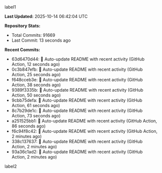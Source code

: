 
label1 
<!-- ACTIVITY_START -->
**Last Updated:** 2025-10-14 06:42:04 UTC

**Repository Stats:**
- Total Commits: 91669
- Last Commit: 13 seconds ago

**Recent Commits:**
- 63d6470d44: 🤖 Auto-update README with recent activity (GitHub Action, 12 seconds ago)
- 0c3b847efb: 🤖 Auto-update README with recent activity (GitHub Action, 25 seconds ago)
- f648cceb3e: 🤖 Auto-update README with recent activity (GitHub Action, 38 seconds ago)
- 9389f3335b: 🤖 Auto-update README with recent activity (GitHub Action, 50 seconds ago)
- 9cbb75defa: 🤖 Auto-update README with recent activity (GitHub Action, 61 seconds ago)
- 8c7b29de1c: 🤖 Auto-update README with recent activity (GitHub Action, 73 seconds ago)
- a251525bb1: 🤖 Auto-update README with recent activity (GitHub Action, 86 seconds ago)
- f6c94f8c42: 🤖 Auto-update README with recent activity (GitHub Action, 2 minutes ago)
- 338c137637: 🤖 Auto-update README with recent activity (GitHub Action, 2 minutes ago)
- 93a36c1ad2: 🤖 Auto-update README with recent activity (GitHub Action, 2 minutes ago)
<!-- ACTIVITY_END -->

label2
